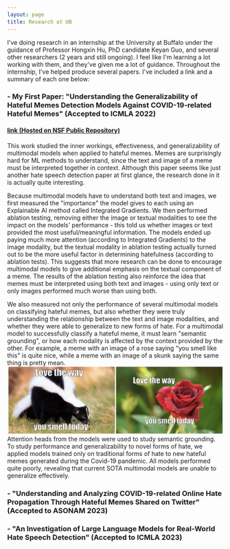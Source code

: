 ```yaml
---
layout: page
title: Research at UB
---
```


I've doing research in an internship at the University at Buffalo under the guidance of Professor Hongxin Hu, PhD candidate Keyan Guo, and several other researchers (2 years and still ongoing).  I feel like I'm learning a lot working with them, and they've given me a lot of guidance.  Throughout the internship, I've helped produce several papers.  I've included a link and a summary of each one below:
<br>
### - My First Paper: "Understanding the Generalizability of Hateful Memes Detection Models Against COVID-19-related Hateful Memes" (Accepted to ICMLA 2022)
#### [link (Hosted on NSF Public Repository)](https://par.nsf.gov/servlets/purl/10399964#:~:text=Our%20studies%20show%20that%20these,textual%20modality%20actually%20provides%20significantly) 
This work studied the inner workings, effectiveness, and generalizability of multimodal models when applied to hateful memes.  Memes are surprisingly hard for ML methods to understand, since the text and image of a meme must be interpreted together in context.  Although this paper seems like just another hate speech detection paper at first glance, the research done in it is actually quite interesting.  

Because multimodal models have to understand both text and images, we first measured the "importance" the model gives to each using an Explainable AI method called Integrated Gradients.  We then performed ablation testing, removing either the image or textual modalities to see the impact on the models' performance - this told us whether images or text provided the most useful/meaningful information.  The models ended up paying much more attention (according to Integrated Gradients) to the image modality, but the textual modality in ablation testing actually turned out to be the more useful factor in determining hatefulness (according to ablation tests).  This suggests that more research can be done to encourage multimodal models to give additional emphasis on the textual component of a meme.  The results of the ablation testing also reinforce the idea that memes must be interpreted using both text and images - using only text or only images performed much worse than using both.

We also measured not only the performance of several multimodal models on classifying hateful memes, but also whether they were truly understanding the relationship between the text and image modalities, and whether they were able to generalize to new forms of hate.  For a multimodal model to successfully classify a hateful meme, it must learn "semantic grounding", or how each modality is affected by the context provided by the other.  For example, a meme with an image of a rose saying "you smell like this" is quite nice, while a meme with an image of a skunk saying the same thing is pretty mean.  
![Context in memes example](/assets/research/meme.png)   
Attention heads from the models were used to study semantic grounding.
To study performance and generalizability to novel forms of hate, we applied models trained only on traditional forms of hate to new hateful memes generated during the Covid-19 pandemic.  All models performed quite poorly, revealing that current SOTA multimodal models are unable to generalize effectively.

### - "Understanding and Analyzing COVID-19-related Online Hate Propagation Through Hateful Memes Shared on Twitter" (Accepted to ASONAM 2023)

### - "An Investigation of Large Language Models for Real-World Hate Speech Detection" (Accepted to ICMLA 2023)
